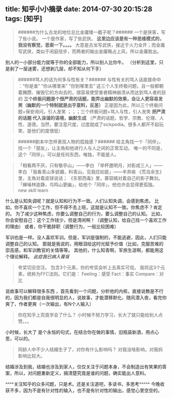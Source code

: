 title: 知乎小小摘录
date: 2014-07-30 20:15:28
tags: [知乎]
---

>######为什么古龙的地位总比金庸矮一截子呢？######
>一个是侠客，写了些小说。
>一个是作家，写了些武侠。
**这里边应该是有一种思维模式的，我没有察觉，思索一下。。。。**
大意是古龙写武侠，接近于火力全开；而金庸写武侠，类似于闲庭信步，而两者的输出金庸略占上风，所以金庸胜出。

别人的一小部分能力就等于你的全部能力，所以别人比你牛。
（分析到这里，只是剥了一层迷雾，还想剥几层，却不知从何下手）

>######骂人的话为何多与性有关？######
>与性有关的骂人话直接命中 ：“你是谁” “你从哪里来” “你到哪里去” 这三个人生终极问题，且一般都朝着腌臜、摧毁它的方向去的，很容易使受害者精神崩溃从而达到骂人者的目的
**三个终极问题是个很严肃的话题，能弄出幽默的效果，会让人更容易发笑（幽默的一个特制就是出乎意料，反差）**
正是因为此，所以三个终极问题+保安询问，引人发笑   ；；；三个终极问题+骂人与性，引人发笑
**把严肃的话题 代入诙谐的语境，幽默生成** 
（严肃的话题，哲学、宗教、伦理、人性、道德。当然，要注意尺度，过度就成了sickpedia。很多人都开不起玩笑，是他们的度很低）


>######剧本中怎样表现人物的孤独感？######
>给主角找一个「同伴」，找一个「朋友」，让主角和他进行人与人之间的正常互动。
>唯一的不同是，这个「同伴」，可以是任何东西，唯独，不能是人。

>「相看两不厌，只有敬亭山」——李白
>「举杯邀明月，对影成三人」——李白
>「我看青山多妩媚，料青山，见我应如是」——辛弃疾
>《荒岛余生》里，主角对着皮球说话；
>《东邪西毒》里，慕容嫣对着自己的影子舞剑。
>「蝉噪林逾静，鸟鸣山更幽」，给他个「同伴」，他也许会显得更孤独。
new skill learn

什么是认知失调呢？就是认知和行为不一致。人们认知失调，会感到焦虑。
比如，你不喜欢一个工作，但不得不去上班，这就是认知不一致。你焦虑不？肯定的。
为了减少这种焦虑，你要么调整自己的行为，要么调整自己的认知。
比如，你会安慰自己：这个工作钱少，但是清闲啊！（调整认知，给自己找一个喜欢工作的理由）
或者，你干脆辞职（调整行为，一般比较困难）

军训也是一样。没人喜欢军训。但是，军训是强制的，不能逃避，因此，人们只能调整自己的认知。
那就是我说的，用眼泪给这时光赋予价值（比如，克服苦难的崇高感，和军训教官的关情等等。
其他的，什么知青啊，军旅生涯啊，都能用这个理论解释。
*此症我已病入膏肓*


>夸奖切忌空泛。
>包含3个元素，你的夸奖会听上去真实可信。
>我将这3个元素，统称为FFC法则。它们是：
>Feeling：感受
>Fact：事实
>Compare：对比

说故事可以解释很多东西 ，首先看到一个问题，分析他的内核，直接说教是不行的，因为我们都是自我很明显的人，说故事，才能潜移默化、随风潜入夜，看完你爽了，作者更爽（一次输出，有N个人输入）


>你在知乎上究竟学会了什么？
>小时候不努力学习，长大了就只能给别人点赞。。。

小时候，长大了  是个永恒的句式，在结合你在做的事情，旧瓶装新酒，用点心思，可以的。


>同龄人中不少人结婚生子了，对你有什么影响吗？
>对我没啥影响，对我妈影响比较大。

结婚涉及到我，结婚也涉及到家人，仅仅关注于问题本身，不会制造出有笑果的答案，所以，对问题重新定义，搞清楚究竟是谁的问题，确实能出人意料。

^^^^关注知乎的众多问题，只是术。还是关注道吧，多读书，多思考^^^^^ 今晚收获不多，因为不是有针对性的输入，也不是有针对性的输出，感觉心里空空的。